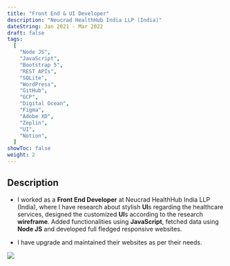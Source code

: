 ```yaml
---
title: "Front End & UI Developer"
description: "Neucrad HealthHub India LLP (India)"
dateString: Jan 2021 - Mar 2022
draft: false
tags:
  [
    "Node JS",
    "JavaScript",
    "Bootstrap 5",
    "REST APIs",
    "SQLite",
    "WordPress",
    "GitHub",
    "GCP",
    "Digital Ocean",
    "Figma",
    "Adobe XD",
    "Zeplin",
    "UI",
    "Notion",
  ]
showToc: false
weight: 2
---
```


## Description

- I worked as a **Front End Developer** at Neucrad HealthHub India LLP (India), where I have research about stylish **UI**s regarding the healthcare services, designed the customized **UI**s according to the research **wireframe**. Added functionalities using **JavaScript**, fetched data using **Node JS** and developed full fledged responsive websites.

- I have upgrade and maintained their websites as per their needs.

![](/experience/neucrad-health/img1.jpg#center)
